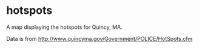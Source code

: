 hotspots
========

A map displaying the hotspots for Quincy, MA.

Data is from http://www.quincyma.gov/Government/POLICE/HotSpots.cfm
